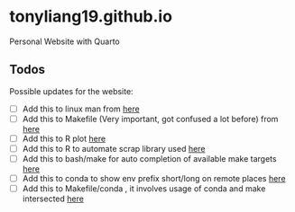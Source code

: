 # tonyliang19.github.io
Personal Website with Quarto


## Todos

Possible updates for the website:

- [ ] Add this to linux man from [here](https://stackoverflow.com/questions/5885934/bash-function-to-find-newest-file-matching-pattern)
- [ ] Add this to Makefile (Very important, got confused a lot before) from [here](https://stackoverflow.com/questions/2019989/how-to-assign-the-output-of-a-command-to-a-makefile-variable)
- [ ] Add this to R plot [here](https://stackoverflow.com/questions/7144118/how-to-save-a-plot-as-image-on-the-disk)
- [ ] Add this to R to automate scrap library used [here](https://tilburgsciencehub.com/building-blocks/automate-and-execute-your-work/automate-your-workflow/auto-install-r-packages/)
- [ ] Add this to bash/make for auto completion of available make targets [here](https://stackoverflow.com/questions/4188324/bash-completion-of-makefile-target)
- [ ] Add this to conda to show env prefix short/long on remote places [here](https://stackoverflow.com/questions/60122569/how-to-revert-back-to-default-behavior-of-env-prompt-parameter-in-condarc)
- [ ] Add this to Makefile/conda , it involves usage of conda and make intersected [here](https://stackoverflow.com/questions/53382383/makefile-cant-use-conda-activate)
